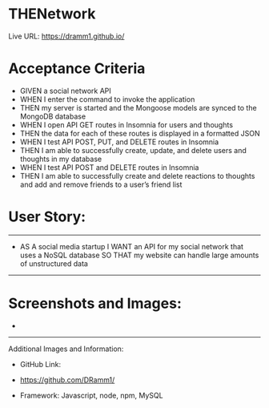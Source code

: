 # THENetwork

Live URL: https://dramm1.github.io/
# Acceptance Criteria
- GIVEN a social network API
- WHEN I enter the command to invoke the application
- THEN my server is started and the Mongoose models are synced to the MongoDB database
- WHEN I open API GET routes in Insomnia for users and thoughts
- THEN the data for each of these routes is displayed in a formatted JSON
- WHEN I test API POST, PUT, and DELETE routes in Insomnia
- THEN I am able to successfully create, update, and delete users and thoughts in my database
- WHEN I test API POST and DELETE routes in Insomnia
- THEN I am able to successfully create and delete reactions to thoughts and add and remove friends to a user’s friend list


# User Story:
------------
- AS A social media startup
I WANT an API for my social network that uses a NoSQL database
SO THAT my website can handle large amounts of unstructured data
--------------------------------------


# Screenshots and Images:
- ![]()
------------------
 Additional Images and Information:

- GitHub Link:

- https://github.com/DRamm1/

- Framework:
Javascript, node, npm, MySQL
